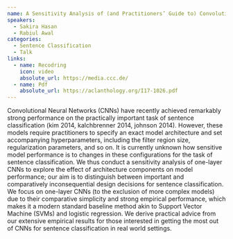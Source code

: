 ```yaml
---
name: A Sensitivity Analysis of (and Practitioners’ Guide to) Convolutional Neural Networks for Sentence Classification, Zhang et al. IJCNLP 2017 
speakers:
  - Sakira Hasan
  - Rabiul Awal
categories:
  - Sentence Classification
  - Talk
links:
  - name: Recodring
    icon: video
    absolute_url: https://media.ccc.de/
  - name: Pdf
    absolute_url: https://aclanthology.org/I17-1026.pdf
---
```


Convolutional Neural Networks (CNNs) have recently achieved remarkably strong performance on the practically important task of sentence classification (kim 2014, kalchbrenner 2014, johnson 2014). However, these models require practitioners to specify an exact model architecture and set accompanying hyperparameters, including the filter region size, regularization parameters, and so on. It is currently unknown how sensitive model performance is to changes in these configurations for the task of sentence classification. We thus conduct a sensitivity analysis of one-layer CNNs to explore the effect of architecture components on model performance; our aim is to distinguish between important and comparatively inconsequential design decisions for sentence classification. We focus on one-layer CNNs (to the exclusion of more complex models) due to their comparative simplicity and strong empirical performance, which makes it a modern standard baseline method akin to Support Vector Machine (SVMs) and logistic regression. We derive practical advice from our extensive empirical results for those interested in getting the most out of CNNs for sentence classification in real world settings.